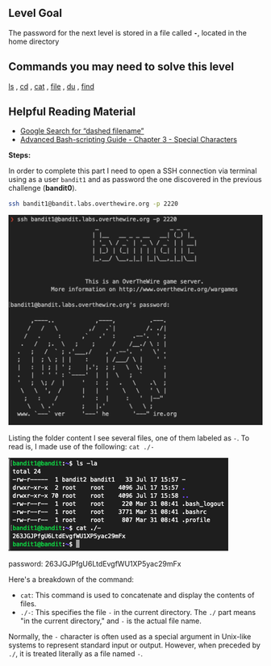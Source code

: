 ## Level Goal

The password for the next level is stored in a file called **```-```**, located in the home directory

## Commands you may need to solve this level

[ls](https://manpages.ubuntu.com/manpages/noble/man1/ls.1.html) , [cd](https://manpages.ubuntu.com/manpages/noble/man1/cd.1posix.html) , [cat](https://manpages.ubuntu.com/manpages/noble/man1/cat.1.html) , [file](https://manpages.ubuntu.com/manpages/noble/man1/file.1.html) , [du](https://manpages.ubuntu.com/manpages/noble/man1/du.1.html) , [find](https://manpages.ubuntu.com/manpages/noble/man1/find.1.html)

## Helpful Reading Material

- [Google Search for “dashed filename”](https://www.google.com/search?q=dashed+filename)
- [Advanced Bash-scripting Guide - Chapter 3 - Special Characters](https://linux.die.net/abs-guide/special-chars.html)

<b>Steps:</b>

In order to complete this part I need to open a SSH connection via terminal using as a user ```bandit1``` and as password the one discovered in the previous challenge (<b>bandit0</b>).

```sh
ssh bandit1@bandit.labs.overthewire.org -p 2220
```

![image1](imgs/image1.png)

Listing the folder content I see several files, one of them labeled as ```-```.
To read is, I made use of the following: ```cat ./-```

![image2](imgs/image2.png)

password: 263JGJPfgU6LtdEvgfWU1XP5yac29mFx

Here's a breakdown of the command:

- `cat`: This command is used to concatenate and display the contents of files.
- `./-`: This specifies the file `-` in the current directory. The `./` part means "in the current directory," and `-` is the actual file name.

Normally, the `-` character is often used as a special argument in Unix-like systems to represent standard input or output. However, when preceded by `./`, it is treated literally as a file named `-`.



